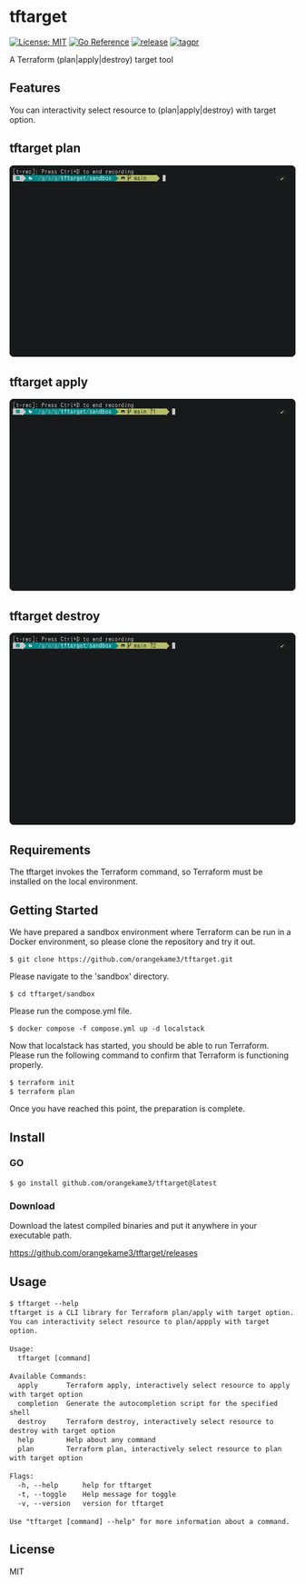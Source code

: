 # tftarget
[![License: MIT](https://img.shields.io/badge/License-MIT-yellow.svg)](https://opensource.org/licenses/MIT)
[![Go Reference](https://pkg.go.dev/badge/github.com/orangekame3/tftarget.svg)](https://pkg.go.dev/github.com/orangekame3/tftarget)
[![release](https://github.com/orangekame3/tftarget/actions/workflows/release.yml/badge.svg)](https://github.com/orangekame3/tftarget/actions/workflows/release.yml)
[![tagpr](https://github.com/orangekame3/tftarget/actions/workflows/tagpr.yml/badge.svg)](https://github.com/orangekame3/tftarget/actions/workflows/tagpr.yml)

A Terraform (plan|apply|destroy) target tool

## Features
You can interactivity select resource to (plan|apply|destroy) with target option. 

## tftarget plan
![tftarget-plan](./capture/tftarget-plan.gif)

## tftarget apply
![tftarget-apply](./capture/tftarget-apply.gif)

## tftarget destroy
![tftarget-destroy](./capture/tftarget-destroy.gif)

## Requirements
The tftarget invokes the Terraform command, so Terraform must be installed on the local environment.

## Getting Started
We have prepared a sandbox environment where Terraform can be run in a Docker environment, so please clone the repository and try it out.

```shell
$ git clone https://github.com/orangekame3/tftarget.git
```

Please navigate to the 'sandbox' directory.

```shell
$ cd tftarget/sandbox
```


Please run the compose.yml file.

```shell
$ docker compose -f compose.yml up -d localstack
```

Now that localstack has started, you should be able to run Terraform.  
Please run the following command to confirm that Terraform is functioning properly.

```shell
$ terraform init
$ terraform plan
```

Once you have reached this point, the preparation is complete.

## Install

### GO

```shell
$ go install github.com/orangekame3/tftarget@latest
```

### Download

Download the latest compiled binaries and put it anywhere in your executable path.

https://github.com/orangekame3/tftarget/releases

## Usage

```shell
$ tftarget --help
tftarget is a CLI library for Terraform plan/apply with target option.
You can interactivity select resource to plan/appply with target option.

Usage:
  tftarget [command]

Available Commands:
  apply       Terraform apply, interactively select resource to apply with target option
  completion  Generate the autocompletion script for the specified shell
  destroy     Terraform destroy, interactively select resource to destroy with target option
  help        Help about any command
  plan        Terraform plan, interactively select resource to plan with target option

Flags:
  -h, --help      help for tftarget
  -t, --toggle    Help message for toggle
  -v, --version   version for tftarget

Use "tftarget [command] --help" for more information about a command.
```

## License
MIT
